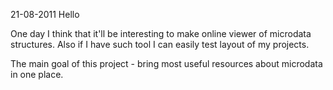 21-08-2011
Hello

One day I think that it'll be interesting to make online viewer of microdata structures. Also if I have such tool I can easily test layout of my projects.

The main goal of this project - bring most useful resources about microdata in one place.